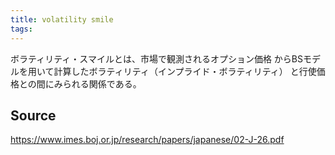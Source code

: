 ```yaml
---
title: volatility smile
tags: 
---
```


ボラティリティ・スマイルとは、市場で観測されるオプション価格 からBSモデルを用いて計算したボラティリティ（インプライド・ボラティリティ） と行使価格との間にみられる関係である。

## Source
https://www.imes.boj.or.jp/research/papers/japanese/02-J-26.pdf